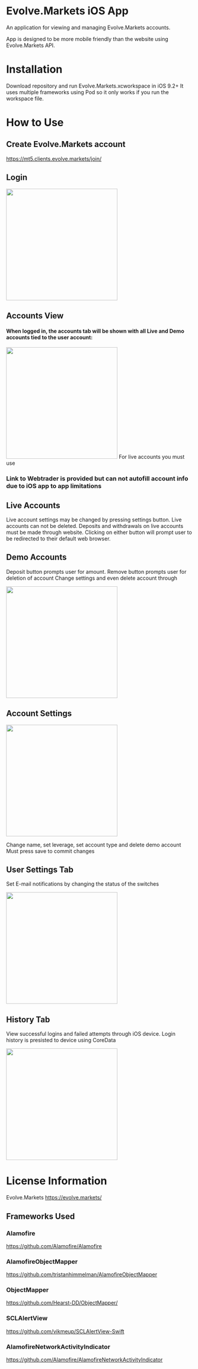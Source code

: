 # Evolve.Markets iOS App

An application for viewing and managing Evolve.Markets accounts.

App is designed to be more mobile friendly than the website using Evolve.Markets API.

# Installation


Download repository and run Evolve.Markets.xcworkspace in iOS 9.2+
It uses multiple frameworks using Pod so it only works if you run the workspace file.

# How to Use

## Create Evolve.Markets account
https://mt5.clients.evolve.markets/join/

## Login

<img src= "https://github.com/alextaoultsides/evolve.markets/blob/master/images/login.png" width="300" />

## Accounts View

#### When logged in, the accounts tab will be shown with all Live and Demo accounts tied to the user account:

<img src= "https://github.com/alextaoultsides/evolve.markets/blob/master/images/accounts.png" width="300" />
For live accounts you must use 

### Link to Webtrader is provided but can not autofill account info due to iOS app to app limitations

## Live Accounts
Live account settings may be changed by pressing settings button.  Live accounts can not be deleted.
Deposits and withdrawals on live accounts must be made through website.  Clicking on either button will prompt user to be redirected to their default web browser.


## Demo Accounts
 Deposit button prompts user for amount.
Remove button prompts user for deletion of account
Change settings and even delete account through 

<img src= "https://github.com/alextaoultsides/evolve.markets/blob/master/images/addFunds.png" width="300" />

## Account Settings

<img src= "https://github.com/alextaoultsides/evolve.markets/blob/master/images/accountSetting.png" width="300" />

Change name, set leverage, set account type and delete demo account
Must press save to commit changes 


## User Settings Tab
Set E-mail notifications by changing the status of the switches

<img src= "https://github.com/alextaoultsides/evolve.markets/blob/master/images/userSetting.png" width="300" />

## History Tab
View successful logins and failed attempts through iOS device.  Login history is presisted to device using CoreData

<img src= "https://github.com/alextaoultsides/evolve.markets/blob/master/images/history.png" width="300" />


# License Information

Evolve.Markets
https://evolve.markets/

## Frameworks Used

### Alamofire
https://github.com/Alamofire/Alamofire

### AlamofireObjectMapper
https://github.com/tristanhimmelman/AlamofireObjectMapper

### ObjectMapper
https://github.com/Hearst-DD/ObjectMapper/

### SCLAlertView
https://github.com/vikmeup/SCLAlertView-Swift

### AlamofireNetworkActivityIndicator
https://github.com/Alamofire/AlamofireNetworkActivityIndicator
